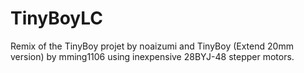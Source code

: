 # TinyBoyLC
Remix of the TinyBoy projet by noaizumi and TinyBoy (Extend 20mm version) by mming1106 using inexpensive 28BYJ-48 stepper motors.
